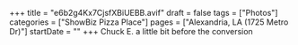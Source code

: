 +++
title = "e6b2g4Kx7CjsfXBiUEBB.avif"
draft = false
tags = ["Photos"]
categories = ["ShowBiz Pizza Place"]
pages = ["Alexandria, LA (1725 Metro Dr)"]
startDate = ""
+++
Chuck E. a little bit before the conversion
